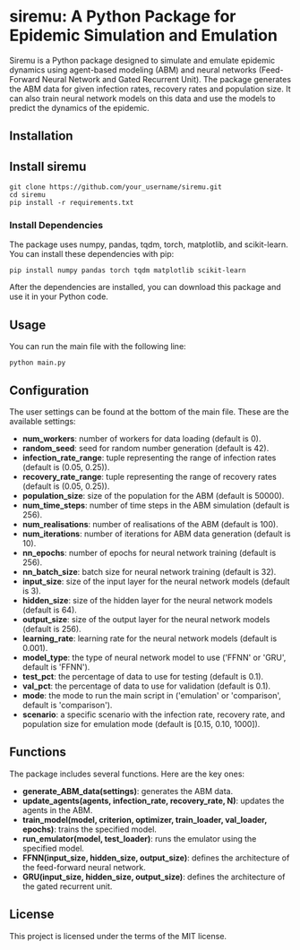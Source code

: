 # siremu: A Python Package for Epidemic Simulation and Emulation

Siremu is a Python package designed to simulate and emulate epidemic dynamics using agent-based modeling (ABM) and neural networks (Feed-Forward Neural Network and Gated Recurrent Unit). The package generates the ABM data for given infection rates, recovery rates and population size. It can also train neural network models on this data and use the models to predict the dynamics of the epidemic.

## Installation

## Install siremu

```
git clone https://github.com/your_username/siremu.git
cd siremu
pip install -r requirements.txt
```

### Install Dependencies

The package uses numpy, pandas, tqdm, torch, matplotlib, and scikit-learn. You can install these dependencies with pip:

```
pip install numpy pandas torch tqdm matplotlib scikit-learn
```

After the dependencies are installed, you can download this package and use it in your Python code.

## Usage

You can run the main file with the following line:

```
python main.py
```

## Configuration

The user settings can be found at the bottom of the main file. These are the available settings:

- **num_workers**: number of workers for data loading (default is 0).
- **random_seed**: seed for random number generation (default is 42).
- **infection_rate_range**: tuple representing the range of infection rates (default is (0.05, 0.25)).
- **recovery_rate_range**: tuple representing the range of recovery rates (default is (0.05, 0.25)).
- **population_size**: size of the population for the ABM (default is 50000).
- **num_time_steps**: number of time steps in the ABM simulation (default is 256).
- **num_realisations**: number of realisations of the ABM (default is 100).
- **num_iterations**: number of iterations for ABM data generation (default is 10).
- **nn_epochs**: number of epochs for neural network training (default is 256).
- **nn_batch_size**: batch size for neural network training (default is 32).
- **input_size**: size of the input layer for the neural network models (default is 3).
- **hidden_size**: size of the hidden layer for the neural network models (default is 64).
- **output_size**: size of the output layer for the neural network models (default is 256).
- **learning_rate**: learning rate for the neural network models (default is 0.001).
- **model_type**: the type of neural network model to use ('FFNN' or 'GRU', default is 'FFNN').
- **test_pct**: the percentage of data to use for testing (default is 0.1).
- **val_pct**: the percentage of data to use for validation (default is 0.1).
- **mode**: the mode to run the main script in ('emulation' or 'comparison', default is 'comparison').
- **scenario**: a specific scenario with the infection rate, recovery rate, and population size for emulation mode (default is [0.15, 0.10, 1000]).

## Functions

The package includes several functions. Here are the key ones:

- **generate_ABM_data(settings)**: generates the ABM data.
- **update_agents(agents, infection_rate, recovery_rate, N)**: updates the agents in the ABM.
- **train_model(model, criterion, optimizer, train_loader, val_loader, epochs)**: trains the specified model.
- **run_emulator(model, test_loader)**: runs the emulator using the specified model.
- **FFNN(input_size, hidden_size, output_size)**: defines the architecture of the feed-forward neural network.
- **GRU(input_size, hidden_size, output_size)**: defines the architecture of the gated recurrent unit.

## License

This project is licensed under the terms of the MIT license.
